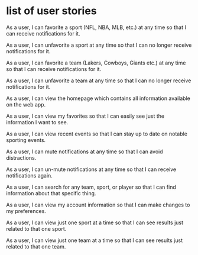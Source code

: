 # list of user stories

As a user, I can favorite a sport (NFL, NBA, MLB, etc.) at any time so that I can receive notifications for it.

As a user, I can unfavorite a sport at any time so that I can no longer receive notifications for it. 

As a user, I can favorite a team (Lakers, Cowboys, Giants etc.) at any time so that I can receive notifications for it.

As a user, I can unfavorite a team at any time so that I can no longer receive notifications for it. 

As a user, I can view the homepage which contains all information available on the web app.

As a user, I can view my favorites so that I can easily see just the information I want to see.

As a user, I can view recent events so that I can stay up to date on notable sporting events. 

As a user, I can mute notifications at any time so that I can avoid distractions.

As a user, I can un-mute notifications at any time so that I can receive notifications again.

As a user, I can search for any team, sport, or player so that I can find information about that specific thing. 

As a user, I can view my account information so that I can make changes to my preferences. 

As a user, I can view just one sport at a time so that I can see results just related to that one sport.

As a user, I can view just one team at a time so that I can see results just related to that one team. 
